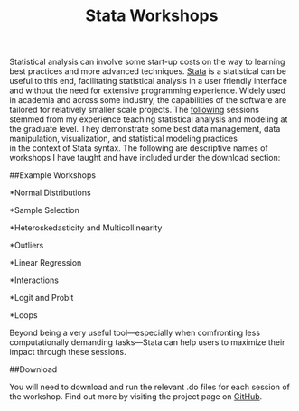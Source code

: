 ﻿---
layout: post
title: Stata Workshops
---

Statistical analysis can involve some start-up costs on the way to learning best practices and more advanced techniques. [Stata](http://www.stata.com/) is a statistical
can be useful to this end, facilitating statistical analysis in a user friendly interface and without the need for extensive programming experience.
Widely used in academia and across some industry, the capabilities of the software are tailored for relatively smaller scale projects. The 
[following](https://github.com/moralesn/stata_workshopsblob/master/README.md) sessions stemmed from my experience teaching statistical analysis
and modeling at the graduate level. They demonstrate some best data management, data manipulation, visualization, and statistical modeling practices  
in the context of Stata syntax. The following are descriptive names of workshops I have taught and have included under the download section:

##Example Workshops 

*Normal Distributions

*Sample Selection

*Heteroskedasticity and Multicollinearity 

*Outliers

*Linear Regression

*Interactions

*Logit and Probit

*Loops

Beyond being a very useful tool—especially when comfronting less computationally demanding tasks—Stata can help users to maximize
their impact through these sessions. 

##Download

You will need to download and run the relevant .do files for each session of the workshop. Find out more
by visiting the project page on [GitHub](https://github.com/moralesn/stata_workshops).
